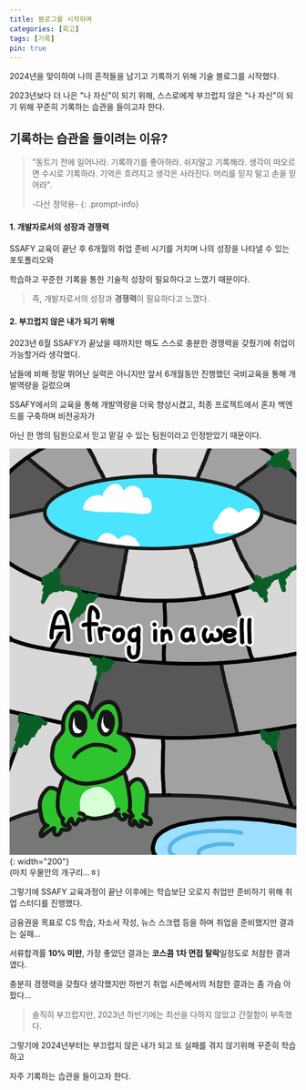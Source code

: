 ```yaml
---
title: 블로그를 시작하며
categories: [회고]
tags: [기록]
pin: true
---
```


2024년을 맞이하여 나의 흔적들을 남기고 기록하기 위해 기술 블로그를 시작했다.

2023년보다 더 나은 "나 자신"이 되기 위해, 스스로에게 부끄럽지 않은 "나 자신"이 되기 위해 꾸준히 기록하는 습관을 들이고자 한다.

## 기록하는 습관을 들이려는 이유?

> "동트기 전에 일어나라. 기록하기를 좋아하라. 쉬지말고 기록해라. 생각이 떠오르면 수시로 기록하라. 기억은 흐려지고 생각은 사라진다. 머리를 믿지 말고 손을 믿어라".  
>
> -다산 정약용-
{: .prompt-info}

#### 1. 개발자로서의 성장과 경쟁력

SSAFY 교육이 끝난 후 6개월의 취업 준비 시기를 거치며 나의 성장을 나타낼 수 있는 포토폴리오와

학습하고 꾸준한 기록을 통한 기술적 성장이 필요하다고 느꼈기 때문이다.

> 즉, 개발자로서의 성장과 <b>경쟁력</b>이 필요하다고 느꼈다.

#### 2. 부끄럽지 않은 내가 되기 위해

2023년 6월 SSAFY가 끝났을 때까지만 해도 스스로 충분한 경쟁력을 갖췄기에 취업이 가능할거라 생각했다.

남들에 비해 정말 뛰어난 실력은 아니지만 앞서 6개월동안 진행했던 국비교육을 통해 개발역량을 길렀으며

SSAFY에서의 교육을 통해 개발역량을 더욱 향상시켰고, 최종 프로젝트에서 혼자 백엔드를 구축하며 비전공자가 

아닌 한 명의 팀원으로서 믿고 맡길 수 있는 팀원이라고 인정받았기 때문이다.

![우물안의 개구리](/assets/img/retrospect/frog.jpg){: width="200"}  
(마치 우물안의 개구리...ㅎ)
  
그렇기에 SSAFY 교육과정이 끝난 이후에는 학습보단 오로지 취업만 준비하기 위해 취업 스터디를 진행했다.

금융권을 목표로 CS 학습, 자소서 작성, 뉴스 스크랩 등을 하며 취업을 준비했지만 결과는 실패...

서류합격률 **10% 미만**, 가장 좋았던 결과는 **코스콤 1차 면접 탈락**일정도로 처참한 결과였다.

충분히 경쟁력을 갖췄다 생각했지만 하반기 취업 시즌에서의 처참한 결과는 좀 가슴 아팠다...

> 솔직히 부끄럽지만, 2023년 하반기에는 최선을 다하지 않았고 간절함이 부족했다.

그렇기에 2024년부터는 부끄럽지 않은 내가 되고 또 실패를 겪지 않기위해 꾸준히 학습하고

자주 기록하는 습관을 들이고자 한다.
